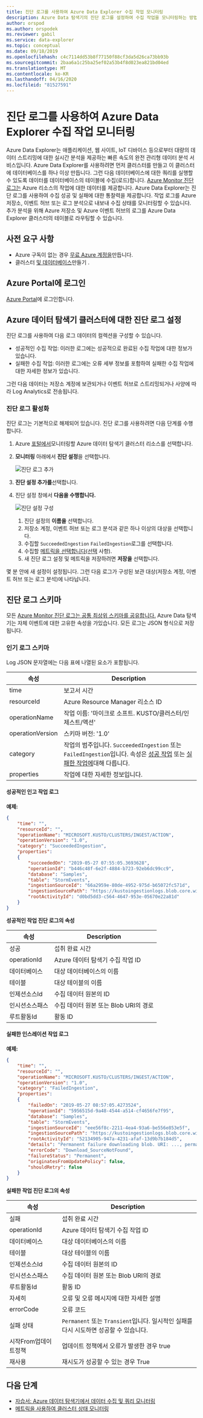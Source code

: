 ```yaml
---
title: 진단 로그를 사용하여 Azure Data Explorer 수집 작업 모니터링
description: Azure Data 탐색기의 진단 로그를 설정하여 수집 작업을 모니터링하는 방법을 알아봅니다.
author: orspod
ms.author: orspodek
ms.reviewer: gabil
ms.service: data-explorer
ms.topic: conceptual
ms.date: 09/18/2019
ms.openlocfilehash: c4c7114dd53b8f77150f88cf3da5d26ca73bb93b
ms.sourcegitcommit: 2baa6a1c25ba25ef02a53b4f8d023ea821bd04ed
ms.translationtype: MT
ms.contentlocale: ko-KR
ms.lasthandoff: 04/16/2020
ms.locfileid: "81527591"
---
```

# <a name="monitor-azure-data-explorer-ingestion-operations-using-diagnostic-logs"></a>진단 로그를 사용하여 Azure Data Explorer 수집 작업 모니터링

Azure Data Explorer는 애플리케이션, 웹 사이트, IoT 디바이스 등으로부터 대량의 데이터 스트리밍에 대한 실시간 분석을 제공하는 빠른 속도의 완전 관리형 데이터 분석 서비스입니다. Azure Data Explorer를 사용하려면 먼저 클러스터를 만들고 이 클러스터에 데이터베이스를 하나 이상 만듭니다. 그런 다음 데이터베이스에 대한 쿼리를 실행할 수 있도록 데이터를 데이터베이스의 테이블에 수집(로드)합니다. [Azure Monitor 진단 로그는](/azure/azure-monitor/platform/diagnostic-logs-overview) Azure 리소스의 작업에 대한 데이터를 제공합니다. Azure Data Explorer는 진단 로그를 사용하여 수집 성공 및 실패에 대한 통찰력을 제공합니다. 작업 로그를 Azure 저장소, 이벤트 허브 또는 로그 분석으로 내보내 수집 상태를 모니터링할 수 있습니다. 추가 분석을 위해 Azure 저장소 및 Azure 이벤트 허브의 로그를 Azure Data Explorer 클러스터의 테이블로 라우팅할 수 있습니다.

## <a name="prerequisites"></a>사전 요구 사항

* Azure 구독이 없는 경우 [무료 Azure 계정을](https://azure.microsoft.com/free/)만듭니다.
* 클러스터 [및 데이터베이스](create-cluster-database-portal.md)만들기 .

## <a name="sign-in-to-the-azure-portal"></a>Azure Portal에 로그인

[Azure Portal](https://portal.azure.com/)에 로그인합니다.

## <a name="set-up-diagnostic-logs-for-an-azure-data-explorer-cluster"></a>Azure 데이터 탐색기 클러스터에 대한 진단 로그 설정

진단 로그를 사용하여 다음 로그 데이터의 컬렉션을 구성할 수 있습니다.
* 성공적인 수집 작업: 이러한 로그에는 성공적으로 완료된 수집 작업에 대한 정보가 있습니다.
* 실패한 수집 작업: 이러한 로그에는 오류 세부 정보를 포함하여 실패한 수집 작업에 대한 자세한 정보가 있습니다. 

그런 다음 데이터는 저장소 계정에 보관되거나 이벤트 허브로 스트리밍되거나 사양에 따라 Log Analytics로 전송됩니다.

### <a name="enable-diagnostic-logs"></a>진단 로그 활성화

진단 로그는 기본적으로 해제되어 있습니다. 진단 로그를 사용하려면 다음 단계를 수행합니다.

1. Azure [포털에서](https://portal.azure.com)모니터링할 Azure 데이터 탐색기 클러스터 리소스를 선택합니다.
1. **모니터링** 아래에서 **진단 설정**을 선택합니다.
  
    ![진단 로그 추가](media/using-diagnostic-logs/add-diagnostic-logs.png)

1. **진단 설정 추가를**선택합니다.
1. 진단 설정 창에서 **다음을 수행합니다.**
 
    ![진단 설정 구성](media/using-diagnostic-logs/configure-diagnostics-settings.png) 

    1. 진단 설정의 **이름을** 선택합니다.
    1. 저장소 계정, 이벤트 허브 또는 로그 분석과 같은 하나 이상의 대상을 선택합니다.
    1. 수집할 `SucceededIngestion` `FailedIngestion`로그를 선택합니다.
    1. 수집할 [메트릭을 선택합니다(선택](using-metrics.md#supported-azure-data-explorer-metrics) 사항).  
    1. 새 진단 로그 설정 및 메트릭을 저장하려면 **저장을** 선택합니다.

몇 분 안에 새 설정이 설정됩니다. 그런 다음 로그가 구성된 보관 대상(저장소 계정, 이벤트 허브 또는 로그 분석)에 나타납니다. 

## <a name="diagnostic-logs-schema"></a>진단 로그 스키마

모든 [Azure Monitor 진단 로그는 공통 최상위 스키마를 공유합니다.](/azure/azure-monitor/platform/diagnostic-logs-schema) Azure Data 탐색기는 자체 이벤트에 대한 고유한 속성을 가있습니다. 모든 로그는 JSON 형식으로 저장됩니다.

### <a name="ingestion-logs-schema"></a>인기 로그 스키마

Log JSON 문자열에는 다음 표에 나열된 요소가 포함됩니다.

|속성               |Description
|---                |---
|time               |보고서 시간
|resourceId         |Azure Resource Manager 리소스 ID
|operationName      |작업 이름: '마이크로 소프트. KUSTO/클러스터/인제스트/액션'
|operationVersion   |스키마 버전: '1.0' 
|category           |작업의 범주입니다. `SucceededIngestion` 또는 `FailedIngestion`입니다. 속성은 [성공 작업](#successful-ingestion-operation-log) 또는 [실패한 작업에](#failed-ingestion-operation-log)대해 다릅니다.
|properties         |작업에 대한 자세한 정보입니다.

#### <a name="successful-ingestion-operation-log"></a>성공적인 인고 작업 로그

**예제:**

```json
{
    "time": "",
    "resourceId": "",
    "operationName": "MICROSOFT.KUSTO/CLUSTERS/INGEST/ACTION",
    "operationVersion": "1.0",
    "category": "SucceededIngestion",
    "properties":
    {
        "succeededOn": "2019-05-27 07:55:05.3693628",
        "operationId": "b446c48f-6e2f-4884-b723-92eb6dc99cc9",
        "database": "Samples",
        "table": "StormEvents",
        "ingestionSourceId": "66a2959e-80de-4952-975d-b65072fc571d",
        "ingestionSourcePath": "https://kustoingestionlogs.blob.core.windows.net/sampledata/events8347293.json",
        "rootActivityId": "d0bd5dd3-c564-4647-953e-05670e22a81d"
    }
}
```
**성공적인 작업 진단 로그의 속성**

|속성               |Description
|---                |---
|성공        |섭취 완료 시간
|operationId        |Azure 데이터 탐색기 수집 작업 ID
|데이터베이스           |대상 데이터베이스의 이름
|테이블              |대상 테이블의 이름
|인제션소스Id  |수집 데이터 원본의 ID
|인시션소스패스|수집 데이터 원본 또는 Blob URI의 경로
|루트활동Id     |활동 ID

#### <a name="failed-ingestion-operation-log"></a>실패한 인스레이션 작업 로그

**예제:**

```json
{
    "time": "",
    "resourceId": "",
    "operationName": "MICROSOFT.KUSTO/CLUSTERS/INGEST/ACTION",
    "operationVersion": "1.0",
    "category": "FailedIngestion",
    "properties":
    {
        "failedOn": "2019-05-27 08:57:05.4273524",
        "operationId": "5956515d-9a48-4544-a514-cf4656fe7f95",
        "database": "Samples",
        "table": "StormEvents",
        "ingestionSourceId": "eee56f8c-2211-4ea4-93a6-be556e853e5f",
        "ingestionSourcePath": "https://kustoingestionlogs.blob.core.windows.net/sampledata/events5725592.json",
        "rootActivityId": "52134905-947a-4231-afaf-13d9b7b184d5",
        "details": "Permanent failure downloading blob. URI: ..., permanentReason: Download_SourceNotFound, DownloadFailedException: 'Could not find file ...'",
        "errorCode": "Download_SourceNotFound",
        "failureStatus": "Permanent",
        "originatesFromUpdatePolicy": false,
        "shouldRetry": false
    }
}
```

**실패한 작업 진단 로그의 속성**

|속성               |Description
|---                |---
|실패           |섭취 완료 시간
|operationId        |Azure 데이터 탐색기 수집 작업 ID
|데이터베이스           |대상 데이터베이스의 이름
|테이블              |대상 테이블의 이름
|인제션소스Id  |수집 데이터 원본의 ID
|인시션소스패스|수집 데이터 원본 또는 Blob URI의 경로
|루트활동Id     |활동 ID
|자세히            |오류 및 오류 메시지에 대한 자세한 설명
|errorCode          |오류 코드 
|실패 상태      |`Permanent` 또는 `Transient`입니다. 일시적인 실패를 다시 시도하면 성공할 수 있습니다.
|시작From업데이트정책|업데이트 정책에서 오류가 발생한 경우 true
|재사용        |재시도가 성공할 수 있는 경우 True

## <a name="next-steps"></a>다음 단계

* [자습서: Azure 데이터 탐색기에서 데이터 수집 및 쿼리 모니터링](ingest-data-no-code.md)
* [메트릭을 사용하여 클러스터 상태 모니터링](using-metrics.md)

